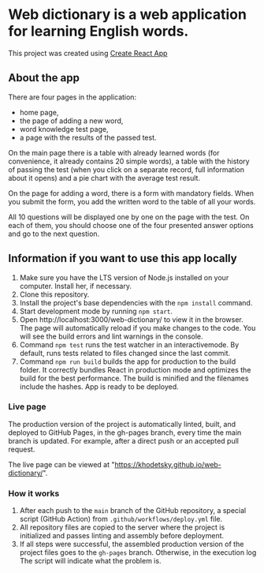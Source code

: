 # Web dictionary is a web application for learning English words.

This project was created using
[Create React App](https://github.com/facebook/create-react-app)

## About the app

There are four pages in the application:

- home page,
- the page of adding a new word,
- word knowledge test page,
- a page with the results of the passed test.

On the main page there is a table with already learned words (for convenience,
it already contains 20 simple words), a table with the history of passing the
test (when you click on a separate record, full information about it opens) and
a pie chart with the average test result.

On the page for adding a word, there is a form with mandatory fields. When you
submit the form, you add the written word to the table of all your words.

All 10 questions will be displayed one by one on the page with the test. On each
of them, you should choose one of the four presented answer options and go to
the next question.

## Information if you want to use this app locally

1. Make sure you have the LTS version of Node.js installed on your computer.
   Install her, if necessary.
2. Clone this repository.
3. Install the project's base dependencies with the `npm install` command.
4. Start development mode by running `npm start`.
5. Open http://localhost:3000/web-dictionary/ to view it in the browser. The
   page will automatically reload if you make changes to the code. You will see
   the build errors and lint warnings in the console.
6. Command `npm test` runs the test watcher in an interactivemode. By default,
   runs tests related to files changed since the last commit.
7. Command `npm run build` builds the app for production to the build folder. It
   correctly bundles React in production mode and optimizes the build for the
   best performance. The build is minified and the filenames include the hashes.
   App is ready to be deployed.

### Live page

The production version of the project is automatically linted, built, and
deployed to GitHub Pages, in the gh-pages branch, every time the main branch is
updated. For example, after a direct push or an accepted pull request.

The live page can be viewed at "https://khodetsky.github.io/web-dictionary/".

### How it works

1. After each push to the `main` branch of the GitHub repository, a special
   script (GitHub Action) from `.github/workflows/deploy.yml` file.
2. All repository files are copied to the server where the project is
   initialized and passes linting and assembly before deployment.
3. If all steps were successful, the assembled production version of the project
   files goes to the `gh-pages` branch. Otherwise, in the execution log The
   script will indicate what the problem is.
